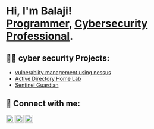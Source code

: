 <h1>Hi, I'm Balaji! <br/><a href="https://github.com/balaji200">Programmer</a>, <a href="https://www.linkedin.com/in/balaji-raghunath-b8b0b8227">Cybersecurity Professional</a>. </h1>

<h2>🕵🏻 cyber security Projects:</h2>

  - [vulnerablity management using nessus](https://github.com/balaji200/nessus-vulnerablity-management.git)
  - [Active Directory Home Lab](https://github.com/balaji200/active-directory-home-lab)
  - [Sentinel Guardian](https://github.com/balaji200/SentinelGuardian)


<h2> 🤳 Connect with me:</h2>

[<img align="left" alt="JoshMadakor | Twitter" width="22px" src="https://cdn.jsdelivr.net/npm/simple-icons@v3/icons/twitter.svg" />][twitter]
[<img align="left" alt="JoshMadakor | LinkedIn" width="22px" src="https://cdn.jsdelivr.net/npm/simple-icons@v3/icons/linkedin.svg" />][linkedin]
[<img align="left" alt="JoshMadakor | Instagram" width="22px" src="https://cdn.jsdelivr.net/npm/simple-icons@v3/icons/instagram.svg" />][instagram]

[twitter]: https://twitter.com/balajishailaja?t=L9RGHGIbrE_GW1qeY3G2DQ&s=09
[instagram]: https://instagram.com/balaji_raghunath_shetty?igshid=ZDc4ODBmNjlmNQ==
[linkedin]: "https://www.linkedin.com/in/balaji-raghunath-b8b0b8227
